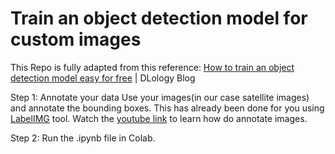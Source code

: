 # Train an object detection model for custom images

This Repo is fully adapted from this reference: 
[How to train an object detection model easy for free](https://www.dlology.com/blog/how-to-train-an-object-detection-model-easy-for-free/) | DLology Blog


Step 1: Annotate your data
Use your images(in our case satellite images) and annotate the bounding boxes. This has already been done for you using [LabelIMG](https://github.com/tzutalin/labelImg) tool. Watch the [youtube link](https://www.youtube.com/watch?v=p0nR2YsCY_U&feature=youtu.be) to learn how do annotate images.

Step 2: Run the .ipynb file in Colab.

